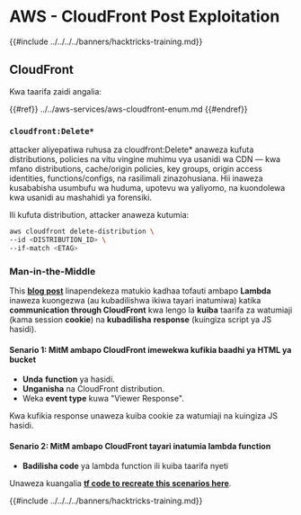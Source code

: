 # AWS - CloudFront Post Exploitation

{{#include ../../../../banners/hacktricks-training.md}}

## CloudFront

Kwa taarifa zaidi angalia:

{{#ref}}
../../aws-services/aws-cloudfront-enum.md
{{#endref}}

### `cloudfront:Delete*`
attacker aliyepatiwa ruhusa za cloudfront:Delete* anaweza kufuta distributions, policies na vitu vingine muhimu vya usanidi wa CDN — kwa mfano distributions, cache/origin policies, key groups, origin access identities, functions/configs, na rasilimali zinazohusiana. Hii inaweza kusababisha usumbufu wa huduma, upotevu wa yaliyomo, na kuondolewa kwa usanidi au mashahidi ya forensiki.

Ili kufuta distribution, attacker anaweza kutumia:
```bash
aws cloudfront delete-distribution \
--id <DISTRIBUTION_ID> \
--if-match <ETAG>
```
### Man-in-the-Middle

This [**blog post**](https://medium.com/@adan.alvarez/how-attackers-can-misuse-aws-cloudfront-access-to-make-it-rain-cookies-acf9ce87541c) linapendekeza matukio kadhaa tofauti ambapo **Lambda** inaweza kuongezwa (au kubadilishwa ikiwa tayari inatumiwa) katika **communication through CloudFront** kwa lengo la **kuiba** taarifa za watumiaji (kama session **cookie**) na **kubadilisha** **response** (kuingiza script ya JS hasidi).

#### Senario 1: MitM ambapo CloudFront imewekwa kufikia baadhi ya HTML ya bucket

- **Unda** **function** ya hasidi.
- **Unganisha** na CloudFront distribution.
- Weka **event type** kuwa "Viewer Response".

Kwa kufikia response unaweza kuiba cookie za watumiaji na kuingiza JS hasidi.

#### Senario 2: MitM ambapo CloudFront tayari inatumia lambda function

- **Badilisha code** ya lambda function ili kuiba taarifa nyeti

Unaweza kuangalia [**tf code to recreate this scenarios here**](https://github.com/adanalvarez/AWS-Attack-Scenarios/tree/main).

{{#include ../../../../banners/hacktricks-training.md}}

